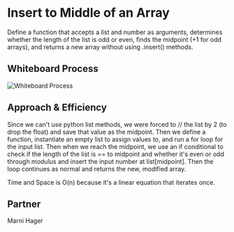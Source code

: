 # Insert to Middle of an Array
Define a function that accepts a list and number as arguments, determines whether the length of the list is odd or even, finds the midpoint (+1 for odd arrays), and returns a new array without using .insert() methods.

## Whiteboard Process
![Whiteboard Process]()

## Approach & Efficiency
Since we can't use python list methods, we were forced to // the list by 2 (to drop the float) and save that value as the midpoint. Then we define a function, instantiate an empty list to assign values to, and run a for loop for the input list. Then when we reach the midpoint, we use an if conditional to check if the length of the list is == to midpoint and whether it's even or odd through modulus and insert the input number at list[midpoint]. Then the loop continues as normal and returns the new, modified array.

Time and Space is O(n) because it's a linear equation that iterates once.

## Partner
Marni Hager
